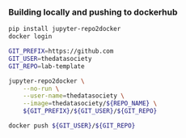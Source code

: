 ### Building locally and pushing to dockerhub

```bash
pip install jupyter-repo2docker
docker login

GIT_PREFIX=https://github.com
GIT_USER=thedatasociety
GIT_REPO=lab-template

jupyter-repo2docker \
    --no-run \
    --user-name=thedatasociety \
    --image=thedatasociety/${REPO_NAME} \
    ${GIT_PREFIX}/${GIT_USER}/${GIT_REPO}

docker push ${GIT_USER}/${GIT_REPO}

```